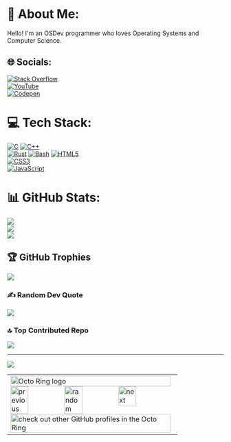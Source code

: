 # 💫 About Me:
Hello! I'm an OSDev programmer who loves Operating Systems and Computer Science.

## 🌐 Socials:
[![Stack Overflow](https://img.shields.io/badge/-Stackoverflow-FE7A16?logo=stack-overflow&logoColor=white)](https://stackoverflow.com/users/21967645)  
[![YouTube](https://img.shields.io/badge/YouTube-%23FF0000.svg?logo=YouTube&logoColor=white)](https://youtube.com/@UCfeoeTWbN81zQYa6-49YDeA)  
[![Codepen](https://img.shields.io/badge/Codepen-000000?style=for-the-badge&logo=codepen&logoColor=white)](https://codepen.io/RaphtikGHG)

# 💻 Tech Stack:
[![C](https://img.shields.io/badge/c-%2300599C.svg?style=for-the-badge&logo=c&logoColor=white)](https://en.wikipedia.org/wiki/C_(programming_language))  
[![C++](https://img.shields.io/badge/c++-%2300599C.svg?style=for-the-badge&logo=c%2B%2B&logoColor=white)](https://en.wikipedia.org/wiki/C%2B%2B)  
[![Rust](https://img.shields.io/badge/Rust-%23000000.svg?style=for-the-badge&logo=rust&logoColor=white)](https://en.wikipedia.org/wiki/Rust_(programming_language))  
[![Bash](https://img.shields.io/badge/bash-%23121011.svg?style=for-the-badge&logo=gnu-bash&logoColor=white)](https://en.wikipedia.org/wiki/Bash_(Unix_shell))  
[![HTML5](https://img.shields.io/badge/html5-%23E34F26.svg?style=for-the-badge&logo=html5&logoColor=white)](https://en.wikipedia.org/wiki/HTML5)  
[![CSS3](https://img.shields.io/badge/css3-%231572B6.svg?style=for-the-badge&logo=css3&logoColor=white)](https://en.wikipedia.org/wiki/CSS)  
[![JavaScript](https://img.shields.io/badge/javascript-%23323330.svg?style=for-the-badge&logo=javascript&logoColor=%23F7DF1E)](https://en.wikipedia.org/wiki/JavaScript)

# 📊 GitHub Stats:
![](https://github-readme-stats.vercel.app/api?username=NotNekodev&theme=dark&hide_border=false&include_all_commits=true&count_private=true)<br/>
![](https://github-readme-streak-stats.herokuapp.com/?user=NotNekodev&theme=dark&hide_border=false)<br/>
![](https://github-readme-stats.vercel.app/api/top-langs/?username=NotNekodev&theme=dark&hide_border=false&include_all_commits=true&count_private=true&layout=compact)

## 🏆 GitHub Trophies
![](https://github-profile-trophy.vercel.app/?username=NotNekodev&theme=radical&no-frame=true&no-bg=true&margin-w=4)

### ✍️ Random Dev Quote
![](https://quotes-github-readme.vercel.app/api?type=horizontal&theme=light)

### 🔝 Top Contributed Repo
![](https://github-contributor-stats.vercel.app/api?username=NotNekodev&limit=5&theme=onedark&combine_all_yearly_contributions=true)

---
[![](https://visitcount.itsvg.in/api?id=NotNekodev&icon=1&color=8)](https://visitcount.itsvg.in)

<!-- Proudly created with GPRM ( https://gprm.itsvg.in ) -->

<table><tbody><tr><td><a href="https://octo-ring.com/"><img src="https://octo-ring.com/static/img/widget/top.png" width="99%" alt="Octo Ring logo" align="top"></a><br><a href="https://octo-ring.com/p/NotNekodev/prev"><img src="https://octo-ring.com/static/img/widget/prev.png" width="33%" alt="previous" align="top" title="previous profile"></a><a href="https://octo-ring.com/p/NotNekodev/random"><img src="https://octo-ring.com/static/img/widget/random.png" width="33%" alt="random" align="top" title="random profile"></a><a href="https://octo-ring.com/p/NotNekodev/next"><img src="https://octo-ring.com/static/img/widget/next.png" width="33%" alt="next" align="top" title="next profile"></a><br><a href="https://octo-ring.com/"><img src="https://octo-ring.com/static/img/widget/bottom.png" width="99%" alt="check out other GitHub profiles in the Octo Ring" align="top"></a></td></tr></tbody></table>
